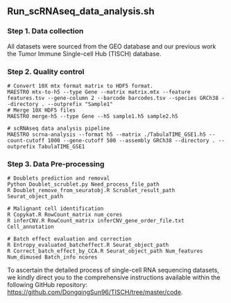 ##  Run_scRNAseq_data_analysis.sh

### Step 1. Data collection
All datasets were sourced from the GEO database and our previous work the Tumor Immune Single-cell Hub (TISCH) database.


### Step 2. Quality control
    # Convert 10X mtx format matrix to HDF5 format.
    MAESTRO mtx-to-h5 --type Gene --matrix matrix.mtx --feature features.tsv --gene-column 2 --barcode barcodes.tsv --species GRCh38 --directory . --outprefix "Sample1"
    # Merge 10X HDF5 files
    MAESTRO merge-h5 --type Gene --h5 sample1.h5 sample2.h5
   
    # scRNAseq data analysis pipeline
    MAESTRO scrna-analysis --format h5 --matrix ./TabulaTIME_GSE1.h5 --count-cutoff 1000 --gene-cutoff 500 --assembly GRCh38 --directory . --outprefix TabulaTIME_GSE1

  
### Step 3. Data Pre-processing
    # Doublets prediction and removal
    Python Doublet_scrublet.py Need_process_file_path
    R Doublet_remove_from_seuratobj.R Scrublet_result_path Seurat_object_path

    # Malignant cell identification
    R Copykat.R RowCount_matrix num_cores
    R inferCNV.R RowCount_matrix inferCNV_gene_order_file.txt Cell_annotation
    
    # Batch effect evaluation and correction
    R Entropy_evaluated_batcheffect.R Seurat_object_path
    R Correct_batch_effect_by_CCA.R Seurat_object_path Num_features Num_dimused Batch_info ncores

To ascertain the detailed process of single-cell RNA sequencing datasets, we kindly direct you to the comprehensive instructions available within the following GitHub repository: https://github.com/DongqingSun96/TISCH/tree/master/code.
